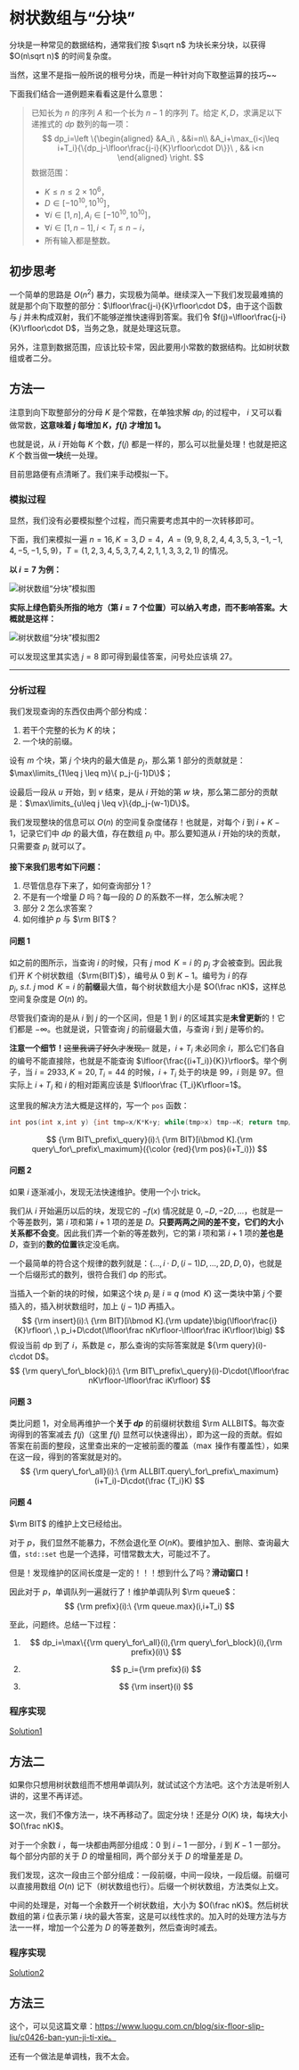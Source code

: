# 树状数组与“分块”

分块是一种常见的数据结构，通常我们按 $\sqrt n$ 为块长来分块，以获得 $O(n\sqrt n)$ 的时间复杂度。

当然，这里不是指一般所说的根号分块，而是一种针对向下取整运算的技巧~~

下面我们结合一道例题来看看这是什么意思：

> 已知长为 $n$ 的序列 $A$ 和一个长为 $n-1$ 的序列 $T$。给定 $K,D$，求满足以下递推式的 $dp$ 数列的每一项：
> $$
> dp_i=\left \{\begin{aligned}
> &A_i\ , &&i=n\\
> &A_i+\max_{i<j\leq i+T_i}{\{dp_j-\lfloor\frac{j-i}{K}\rfloor\cdot D\}}\ , && i<n
> \end{aligned}
> \right.
> $$
> 数据范围：
>
> + $K\leq n\leq 2\times 10^6$，
> + $D\in[-10^{10},10^{10}]$，
> + $\forall i\in[1,n],A_i\in[-10^{10},10^{10}]$，
> + $\forall i\in[1,n-1],i<T_i\leq n-i$，
> + 所有输入都是整数。



## 初步思考

一个简单的思路是 $O(n^2)$ 暴力，实现极为简单。继续深入一下我们发现最难搞的就是那个向下取整的部分：$\lfloor\frac{j-i}{K}\rfloor\cdot D$，由于这个函数与 $j$ 并未构成双射，我们不能够逆推快速得到答案。我们令 $f(j)=\lfloor\frac{j-i}{K}\rfloor\cdot D$，当务之急，就是处理这玩意。

另外，注意到数据范围，应该比较卡常，因此要用小常数的数据结构。比如树状数组或者二分。



## 方法一

注意到向下取整部分的分母 $K$ 是个常数，在单独求解 $dp_i$ 的过程中， $i$ 又可以看做常数，**这意味着 $j$ 每增加 $K$，$f(j)$ 才增加 $1$。**

也就是说，从 $i$ 开始每 $K$ 个数，$f(j)$ 都是一样的，那么可以批量处理！也就是把这 $K$ 个数当做**一块**统一处理。

目前思路便有点清晰了。我们来手动模拟一下。

### 模拟过程

显然，我们没有必要模拟整个过程，而只需要考虑其中的一次转移即可。

下面，我们来模拟一遍 $n=16,K=3,D=4$，$A=(9,9,8,2,4,4,3,5,3,-1,-1,4,-5,-1,5,9)$，$T=(1,2,3,4,5,3,7,4,2,1,1,3,3,2,1)$ 的情况。

**以 $i=7$ 为例：**

![树状数组“分块”模拟图](..\BlogPictures\树状数组“分块”模拟图.png)

**实际上绿色箭头所指的地方（第 $i=7$ 个位置）可以纳入考虑，而不影响答案。大概就是这样：**

![树状数组“分块”模拟图2](..\BlogPictures\树状数组“分块”模拟图2.png)

可以发现这里其实选 $j=8$ 即可得到最佳答案，问号处应该填 $27$。

***

### 分析过程

我们发现查询的东西仅由两个部分构成：

1. 若干个完整的长为 $K$ 的块；
2. 一个块的前缀。

设有 $m$ 个块，第 $j$ 个块内的最大值是 $p_j$，那么第 1 部分的贡献就是：$\max\limits_{1\leq j \leq m}\{ p_j-(j-1)D\}$；

设最后一段从 $u$ 开始，到 $v$ 结束，是从 $i$ 开始的第 $w$ 块，那么第二部分的贡献是：$\max\limits_{u\leq j \leq v}\{dp_j-(w-1)D\}$。

我们发现整块的信息可以 $O(n)$ 的空间复杂度储存！也就是，对每个 $i$ 到 $i+K-1$，记录它们中 $dp$ 的最大值，存在数组 $p_i$ 中。那么要知道从 $i$ 开始的块的贡献，只需要查 $p_i$ 就可以了。

**接下来我们思考如下问题：**

1. 尽管信息存下来了，如何查询部分 1？
2. 不是有一个增量 $D$ 吗？每一段的 $D$ 的系数不一样，怎么解决呢？
3. 部分 2 怎么求答案？
4. 如何维护 $p$ 与 $\rm BIT$？

#### 问题 1

如之前的图所示，当查询 $i$ 的时候，只有 $j\bmod K=i$ 的 $p_j$ 才会被查到。因此我们开 $K$ 个树状数组（$\rm{BIT}$），编号从 $0$ 到 $K-1$。编号为 $i$ 的存 $p_j,\ s.t.\ j\bmod K=i$ 的**前缀**最大值，每个树状数组大小是 $O(\frac nK)$，这样总空间复杂度是 $O(n)$ 的。

尽管我们查询的是从 $i$ 到 $j$ 的一个区间，但是 $1$ 到 $i$ 的区域其实是**未曾更新**的！它们都是 $-\infty$。也就是说，只管查询 $j$ 的前缀最大值，与查询 $i$ 到 $j$ 是等价的。

**注意一个细节！**~~这里我调了好久才发现。~~ 就是，$i+T_i$ 未必同余 $i$，那么它们各自的编号不能直接除，也就是不能查询 $\lfloor{\frac{(i+T_i)}{K}}\rfloor$。举个例子，当 $i=2933,K=20,T_i=44$ 的时候，$i+T_i$ 处于的块是 $99$，$i$ 则是 $97$。但实际上 $i+T_i$ 和 $i$ 的相对距离应该是 $\lfloor\frac {T_i}K\rfloor=1$。

这里我的解决方法大概是这样的，写一个 `pos` 函数：

```cpp
int pos(int x,int y) {int tmp=x/K*K+y; while(tmp>x) tmp-=K; return tmp/K;}
```

$$
{\rm BIT\_prefix\_query}(i):\ {\rm BIT}[i\bmod K].{\rm query\_for\_prefix\_maximum}({\color {red}{\rm pos}(i+T_i)})
$$

#### 问题 2

如果 $i$ 逐渐减小，发现无法快速维护。使用一个小 trick。

我们从 $i$ 开始遍历以后的块，发现它的 $-f(x)$ 情况就是 $0,-D,-2D,\dots$，也就是一个等差数列，第 $i$ 项和第 $i+1$ 项的差是 $D$。**只要两两之间的差不变，它们的大小关系都不会变**。因此我们弄一个新的等差数列，它的第 $i$ 项和第 $i+1$ 项的**差也是** $D$，查到的**数的位置**铁定没毛病。

一个最简单的符合这个规律的数列就是：$\{\dots,i\cdot D,(i-1)D,\dots,2D,D,0\}$，也就是一个后缀形式的数列，很符合我们 dp 的形式。

当插入一个新的块的时候，如果这个块 $p_i$ 是 $i\equiv q \pmod K$ 这一类块中第 $j$ 个要插入的，插入树状数组时，加上 $(j-1)D$ 再插入。
$$
{\rm insert}(i):\ {\rm BIT}[i\bmod K].{\rm update}\big(\lfloor\frac{i}{K}\rfloor\ ,\ p_i+D\cdot(\lfloor\frac nK\rfloor-\lfloor\frac iK\rfloor)\big)
$$
假设当前 dp 到了 $i$，系数是 $c$，那么查询的实际答案就是 ${\rm query}(i)-c\cdot D$。
$$
{\rm query\_for\_block}(i):\ {\rm BIT\_prefix\_query}(i)-D\cdot(\lfloor\frac nK\rfloor-\lfloor\frac iK\rfloor)
$$

#### 问题 3

类比问题 1，对全局再维护一个**关于 $dp$** 的前缀树状数组 $\rm ALLBIT$。每次查询得到的答案减去 $f(j)$（这里 $f(j)$ 显然可以快速得出），即为这一段的贡献。假如答案在前面的整段，这里查出来的一定被前面的覆盖（$\max$ 操作有覆盖性），如果在这一段，得到的答案就是对的。
$$
{\rm query\_for\_all}(i):\ {\rm ALLBIT.query\_for\_prefix\_maximum}(i+T_i)-D\cdot(\frac {T_i}K)
$$

#### 问题 4

$\rm BIT$ 的维护上文已经给出。

对于 $p$，我们显然不能暴力，不然会退化至 $O(nK)$。要维护加入、删除、查询最大值，`std::set` 也是一个选择，可惜常数太大，可能过不了。

但是！发现维护的区间长度是一定的！！！想到什么了吗？**滑动窗口！**

因此对于 $p$，单调队列一遍就行了！维护单调队列 $\rm queue$：
$$
{\rm prefix}(i):\ {\rm queue.max}(i,i+T_i)
$$




至此，问题终。总结一下过程：

1. $$
   dp_i=\max\{{\rm query\_for\_all}(i),{\rm query\_for\_block}(i),{\rm prefix}(i)\}
   $$

2. $$
   p_i={\rm prefix}(i)
   $$

3. $$
   {\rm insert}(i)
   $$

### 程序实现

[Solution1](../BlogCodeSource/FenwickAndBlock/Solution1.cpp)



## 方法二

如果你只想用树状数组而不想用单调队列，就试试这个方法吧。这个方法是听别人讲的，这里不再详述。

这一次，我们不像方法一，块不再移动了。固定分块！还是分 $O(K)$ 块，每块大小 $O(\frac nK)$。

对于一个余数 $i$ ，每一块都由两部分组成：$0$ 到 $i-1$ 一部分，$i$ 到 $K-1$ 一部分。每个部分内部的关于 $D$ 的增量相同，两个部分关于 $D$ 的增量差是 $D$。

我们发现，这次一段由三个部分组成：一段前缀，中间一段块，一段后缀。前缀可以直接用数组 $O(n)$ 记下（树状数组也行）。后缀一个树状数组，方法类似上文。

中间的处理是，对每一个余数开一个树状数组，大小为 $O(\frac nK)$。然后树状数组的第 $i$ 位表示第 $i$ 块的最大答案，这是可以线性求的。加入时的处理方法与方法一一样，增加一个公差为 $D$ 的等差数列，然后查询时减去。

### 程序实现

[Solution2](../BlogCodeSource/FenwickAndBlock/Solution2.cpp)

## 方法三

这个，可以见这篇文章：https://www.luogu.com.cn/blog/six-floor-slip-liu/c0426-ban-yun-ji-ti-xie。

还有一个做法是单调栈，我不太会。
